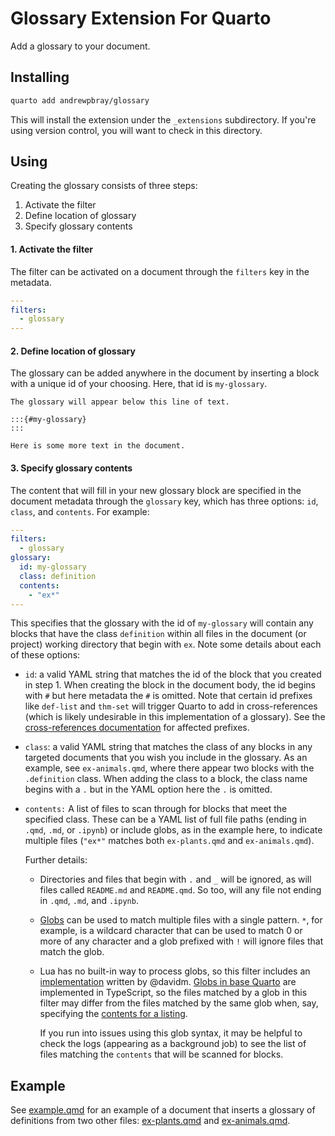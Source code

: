 # Glossary Extension For Quarto

Add a glossary to your document.

## Installing

```bash
quarto add andrewpbray/glossary
```

This will install the extension under the `_extensions` subdirectory.
If you're using version control, you will want to check in this directory.

## Using

Creating the glossary consists of three steps:

1. Activate the filter
2. Define location of glossary
3. Specify glossary contents

#### 1. Activate the filter

The filter can be activated on a document through the `filters` key in the metadata.

```yaml
---
filters:
  - glossary
---
```

#### 2. Define location of glossary

The glossary can be added anywhere in the document by inserting a block with a unique id of your choosing. Here, that id is `my-glossary`.

```
The glossary will appear below this line of text.

:::{#my-glossary}
:::

Here is some more text in the document.
```

#### 3. Specify glossary contents

The content that will fill in your new glossary block are specified in the document metadata through the `glossary` key, which has three options: `id`, `class`, and `contents`. For example:

```yaml
---
filters:
  - glossary
glossary:
  id: my-glossary
  class: definition
  contents:
    - "ex*"
---
```

This specifies that the glossary with the id of `my-glossary` will contain any blocks that have the class `definition` within all files in the document (or project) working directory that begin with `ex`. Note some details about each of these options:

- `id`: a valid YAML string that matches the id of the block that you created in step 1. When creating the block in the document body, the id begins with `#` but here metadata the `#` is omitted. Note that certain id prefixes like `def-list` and `thm-set` will trigger Quarto to add in cross-references (which is likely undesirable in this implementation of a glossary). See the [cross-references documentation](https://quarto.org/docs/authoring/cross-references.html#theorems-and-proofs) for affected prefixes.

- `class`: a valid YAML string that matches the class of any blocks in any targeted documents that you wish you include in the glossary. As an example, see `ex-animals.qmd`, where there appear two blocks with the `.definition` class. When adding the class to a block, the class name begins with a `.` but in the YAML option here the `.` is omitted.

- `contents:` A list of files to scan through for blocks that meet the specified class. These can be a YAML list of full file paths (ending in `.qmd`, `.md`, or `.ipynb`) or include globs, as in the example here, to indicate multiple files (`"ex*"` matches both `ex-plants.qmd` and `ex-animals.qmd`).

  Further details:
  
  -  Directories and files that begin with `.` and `_` will be ignored, as will files called `README.md` and `README.qmd`. So too, will any file not ending in `.qmd`, `.md`, and `.ipynb`.
  -  [Globs](https://en.wikipedia.org/wiki/Glob_(programming)) can be used to match multiple files with a single pattern. `*`, for example, is a wildcard character that can be used to match 0 or more of any character and a glob prefixed with `!` will ignore files that match the glob.
  - Lua has no built-in way to process globs, so this filter includes an [implementation](https://github.com/davidm/lua-glob-pattern) written by @davidm. [Globs in base Quarto](https://quarto.org/docs/reference/globs.html) are implemented in TypeScript, so the files matched by a glob in this filter may differ from the files matched by the same glob when, say, specifying the [contents for a listing](https://quarto.org/docs/websites/website-listings.html#listing-contents).
  
    If you run into issues using this glob syntax, it may be helpful to check the logs (appearing as a background job) to see the list of files matching the `contents` that will be scanned for blocks.

## Example

See [example.qmd](example.qmd) for an example of a document that inserts a glossary of definitions from two other files: [ex-plants.qmd](ex-plants.qmd) and [ex-animals.qmd](ex-animals.qmd).

